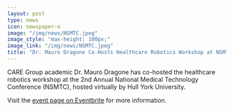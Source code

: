 ```yaml
---
layout: post
type: news
icon: newspaper-o
image: "/img/news/NSMTC.jpeg"
image_style: "max-height: 100px;"
image_link: "/img/news/NSMTC.jpeg"
title: "Dr. Mauro Dragone Co-Hosts Healthcare Robotics Workshop at NSMTC"
---
```


CARE Group academic Dr. Mauro Dragone has co-hosted the healthcare robotics workshop at the 2nd Annual National Medical Technology Conference (NSMTC), hosted virtually by Hull York University.

Visit the <a href="https://www.eventbrite.co.uk/e/2nd-annual-national-medical-technology-conference-tickets-139259822879?aff=erelexpmlt#">event page on Eventbrite</a> for more information.